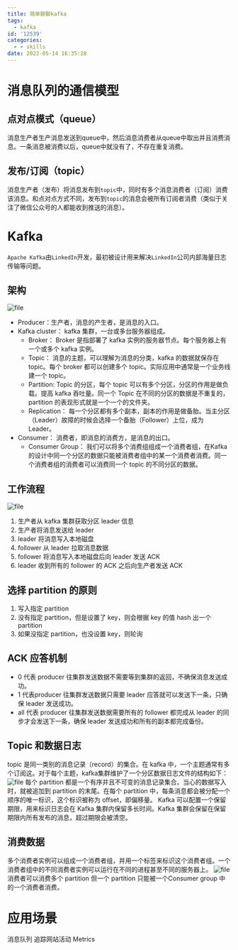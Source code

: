 ```yaml
---
title: 简单聊聊kafka
tags:
  - kafka
id: '12539'
categories:
  - - skills
date: 2022-05-14 16:35:28
---
```


# 消息队列的通信模型

## 点对点模式（queue）

消息生产者生产消息发送到queue中，然后消息消费者从queue中取出并且消费消息。一条消息被消费以后，queue中就没有了，不存在重复消费。
<!--more-->
## 发布/订阅（topic）

消息生产者（发布）将消息发布到`topic`中，同时有多个消息消费者（订阅）消费该消息。和点对点方式不同，发布到`topic`的消息会被所有订阅者消费（类似于关注了微信公众号的人都能收到推送的消息）。

# Kafka

`Apache Kafka`由`LinkedIn`开发，最初被设计用来解决`LinkedIn`公司内部海量日志传输等问题。

## 架构

![file](https://www.52ynn.top/wp-content/uploads/2022/05/627f6d0f5c780.png)

*   Producer：生产者，消息的产生者，是消息的入口。
*   Kafka cluster： kafka 集群，一台或多台服务器组成。
    *   Broker： Broker 是指部署了 kafka 实例的服务器节点。每个服务器上有一个或多个 kafka 实例。
    *   Topic： 消息的主题，可以理解为消息的分类，kafka 的数据就保存在 topic。每个 broker 都可以创建多个 topic。实际应用中通常是一个业务线建一个 topic。
    *   Partition: Topic 的分区，每个 topic 可以有多个分区，分区的作用是做负载。提高 kafka 吞吐量。同一个 Topic 在不同的分区的数据是不重复的，partition 的表现形式就是一个一个的文件夹。
    *   Replication： 每一个分区都有多个副本，副本的作用是做备胎。当主分区（Leader）故障的时候会选择一个备胎（Follower）上位，成为 Leader。
*   Consumer： 消费者，即消息的消费方，是消息的出口。
    *   Consumer Group： 我们可以将多个消费组组成一个消费者组，在Kafka 的设计中同一个分区的数据只能被消费者组中的某一个消费者消费。同一个消费者组的消费者可以消费同一个 topic 的不同分区的数据。

## 工作流程

![file](https://www.52ynn.top/wp-content/uploads/2022/05/627f708252162.png)

1.  生产者从 kafka 集群获取分区 leader 信息
2.  生产者将消息发送给 leader
3.  leader 将消息写入本地磁盘
4.  follower 从 leader 拉取消息数据
5.  follower 将消息写入本地磁盘后向 leader 发送 ACK
6.  leader 收到所有的 follower 的 ACK 之后向生产者发送 ACK

## 选择 partition 的原则

1.  写入指定 partition
2.  没有指定 partition，但是设置了 key，则会根据 key 的值 hash 出一个 partition
3.  如果没指定 partition，也没设置 key，则轮询

## ACK 应答机制

*   0 代表 producer 往集群发送数据不需要等到集群的返回，不确保消息发送成功。
*   1 代表producer 往集群发送数据只需要 leader 应答就可以发送下一条，只确保 leader 发送成功。
*   all 代表 producer 往集群发送数据需要所有的 follower 都完成从 leader 的同步才会发送下一条，确保 leader 发送成功和所有的副本都完成备份。

## Topic 和数据日志

topic 是同一类别的消息记录（record）的集合。在 kafka 中，一个主题通常有多个订阅这。对于每个主题，kafka集群维护了一个分区数据日志文件的结构如下： ![file](https://www.52ynn.top/wp-content/uploads/2022/05/627f73d5c6f48.png) 每个 partition 都是一个有序并且不可变的消息记录集合。当心的数据写入时，就被追加到 partition 的末尾。在每个 partition 中，每条消息都会被分配一个顺序的唯一标识，这个标识被称为 offset，即偏移量。 Kafka 可以配置一个保留期限，用来标识日志会在 Kafka 集群内保留多长时间。Kafka 集群会保留在保留期限内所有发布的消息，超过期限会被清空。

## 消费数据

多个消费者实例可以组成一个消费者组，并用一个标签来标识这个消费者组。一个消费者组中的不同消费者实例可以运行在不同的进程甚至不同的服务器上。 ![file](https://www.52ynn.top/wp-content/uploads/2022/05/627f750fde275.png) 消费者可以消费多个 partition 但一个 partition 只能被一个Consumer group 中的一个消费者消费。

# 应用场景

消息队列 追踪网站活动 Metrics